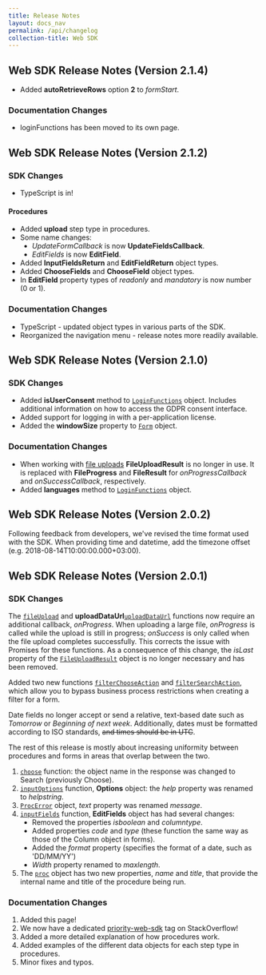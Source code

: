 ```yaml
---
title: Release Notes
layout: docs_nav
permalink: /api/changelog
collection-title: Web SDK
---
```

<style type="text/css">
    
    ul {
        list-style-type: disc;
    }
</style>

## Web SDK Release Notes (Version 2.1.4)

* Added **autoRetrieveRows** option **2** to *formStart*.

### Documentation Changes
* loginFunctions has been moved to its own page.

## Web SDK Release Notes (Version 2.1.2)

### SDK Changes

* TypeScript is in! 

#### Procedures
* Added **upload** step type in procedures.
* Some name changes:
    - *UpdateFormCallback* is now **UpdateFieldsCallback**.
    - *EditFields* is now **EditField**.
* Added **InputFieldsReturn** and **EditFieldReturn** object types.
* Added **ChooseFields** and **ChooseField** object types.
* In **EditField** property types of *readonly* and *mandatory* is now number (0 or 1).

### Documentation Changes

* TypeScript - updated object types in various parts of the SDK.
* Reorganized the navigation menu - release notes more readily available.

## Web SDK Release Notes (Version 2.1.0)

### SDK Changes

* Added **isUserConsent** method to [`LoginFunctions`](../api/global/#LoginFunctions) object. Includes additional information on how to access the GDPR consent interface.
* Added support for logging in with a per-application license.
* Added the **windowSize** property to [`Form`](../api/form) object.

### Documentation Changes

* When working with [file uploads](../api/form/#uploadFile) **FileUploadResult** is no longer in use. It is replaced with **FileProgress** and **FileResult** for *onProgressCallback* and *onSuccessCallback*, respectively.
* Added **languages** method to [`LoginFunctions`](../api/global/#LoginFunctions) object.

## Web SDK Release Notes (Version 2.0.2)

Following feedback from developers, we've revised the time format used with the SDK. When providing time and datetime, add the timezone offset (e.g. 2018-08-14T10:00:00.000+03:00).

## Web SDK Release Notes (Version 2.0.1)

### SDK Changes

The [`fileUpload`](../api/form/#uploadFile)  and **uploadDataUrl**[`uploadDataUrl`](../api/form/#uploadDataUrl) functions now require an additional callback, *onProgress*. When uploading a large file, *onProgress* is called while the upload is still in progress; *onSuccess* is only called when the file upload completes successfully. This corrects the issue with Promises for these functions. 
As a consequence of this change, the *isLast* property of the [`FileUploadResult`](../api/form/#FileUploadResult) object is no longer necessary and has been removed.

Added two new functions [`filterChooseAction`](../api/form/#choose) and [`filterSearchAction`](../api/form/#SearchAction), which allow you to bypass business process restrictions when creating a filter for a form. 

Date fields  no longer accept or send a relative, text-based date such as *Tomorrow* or *Beginning of next week*. Additionally, dates must be formatted according to ISO standards, ~~and times should be in UTC~~.

The rest of this release is mostly about increasing uniformity between procedures and forms in areas that overlap between the two.
1. [`choose`](../api/procedure/#choose) function: the object name in the response was changed to Search (previously Choose).
2. [`inputOptions`](../api/procedure/#inputOptions) function, **Options** object: the *help* property was renamed to *helpstring*.
4. [`ProcError`](../api/procedure/#cancel) object, *text* property was renamed *message*.
5. [`inputFields`](../api/procedure/#inputOptions) function, **EditFields** object has had several changes:
    - Removed the properties *isboolean* and *columntype*.
    - Added properties *code* and *type* (these function the same way as those of the Column object in forms).
    - Added the *format* property (specifies the format of a date, such as 'DD/MM/YY')
    - *Width* property renamed to *maxlength*.
6.  The [`proc`](../api/procedure) object has two new properties, *name* and *title*, that provide the internal name and title of the procedure being run.

### Documentation Changes

1. Added this page!
2. We now have a dedicated [priority-web-sdk](https://stackoverflow.com/questions/tagged/priority-web-sdk) tag on StackOverflow!
1. Added a more detailed explanation of how procedures work.
2. Added examples of the different data objects for each step type in procedures.
3. Minor fixes and typos.